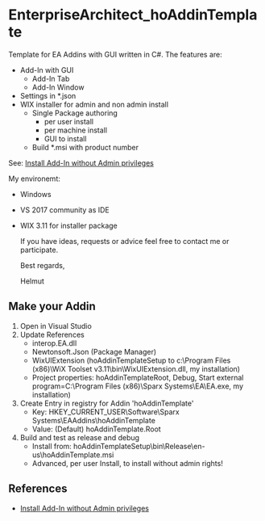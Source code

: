 # EnterpriseArchitect_hoAddinTemplate

Template for EA Addins with GUI written in C#. The features are:

-  Add-In with GUI
   -  Add-In Tab 
   -  Add-In Window
-  Settings in *.json
-  WIX installer for admin and non admin install
   - Single Package authoring
     -  per user install
	 -  per machine install
	 -  GUI to install
   - Build *.msi with product number

See: [Install Add-In without Admin privileges](https://github.com/Helmut-Ortmann/EnterpriseArchitect_hoTools/wiki/AddInWithoutAdmin)

My environemt:

- Windows
- VS 2017 community as IDE
- WIX 3.11 for installer package


   If you have ideas, requests or advice feel free to contact me or participate.

   Best regards,

   Helmut

 ## Make your Addin


   1.  Open in Visual Studio
   2.  Update References 
       - interop.EA.dll
       - Newtonsoft.Json (Package Manager)
       - WixUIExtension (hoAddinTemplateSetup to c:\Program Files (x86)\WiX Toolset v3.11\bin\WixUIExtension.dll, my installation)
       - Project properties: hoAddinTemplateRoot, Debug, Start external program=C:\Program Files (x86)\Sparx Systems\EA\EA.exe, my installation)
   3.  Create Entry in registry for Addin 'hoAddinTemplate'
       -  Key: HKEY_CURRENT_USER\Software\Sparx Systems\EAAddins\hoAddinTemplate
       -  Value: (Default)   hoAddinTemplate.Root
   4.  Build and test as release and debug
       - Install from: hoAddinTemplateSetup\bin\Release\en-us\hoAddinTemplate.msi
       - Advanced, per user Install, to install without admin rights!


## References

- [Install Add-In without Admin privileges](https://github.com/Helmut-Ortmann/EnterpriseArchitect_hoTools/wiki/AddInWithoutAdmin)